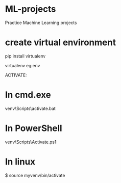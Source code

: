 # ML-projects
Practice Machine Learning  projects


# create virtual environment
pip install virtualenv

virtualenv <name the virtual environment> eg env

ACTIVATE: 
# In cmd.exe
venv\Scripts\activate.bat
# In PowerShell
venv\Scripts\Activate.ps1
# In linux
$ source myvenv/bin/activate